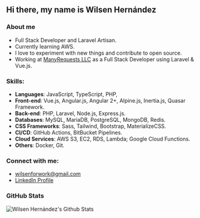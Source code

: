 ## Hi there, my name is Wilsen Hernández

### About me

- Full Stack Developer and Laravel Artisan.
- Currently learning AWS.
- I love to experiment with new things and contribute to open source.
- Working at [ManyRequests LLC](https://manyrequests.com/) as a Full Stack Developer using Laravel & Vue.js.

### Skills:

- **Languages**: JavaScript, TypeScript, PHP, 
- **Front-end**: Vue.js, Angular.js, Angular 2+, Alpine.js, Inertia.js, Quasar Framework.
- **Back-end**: PHP, Laravel, Node.js, Express.js.
- **Databases**: MySQL, MariaDB, PostgreSQL, MongoDB, Redis.
- **CSS Frameworks**: Sass, Tailwind, Bootstrap, MaterializeCSS.
- **CI/CD**: GitHub Actions, BitBucket Pipelines.
- **Cloud Services**: AWS S3, EC2, RDS, Lambda; Google Cloud Functions.
- **Others**: Docker, Git.

### Connect with me:

- [wilsenforwork@gmail.com][email]
- [LinkedIn Profile][linkedin]

### GitHub Stats

<img align="left" alt="Wilsen Hernández's Github Stats" src="https://github-readme-stats.vercel.app/api?username=wilsenhc&show_icons=true&hide_border=true&count_private=true&theme=vue-dark" />

[email]: mailto:wilsenforwork@gmail.com
[linkedin]: https://linkedin.com/in/wilsenhc
